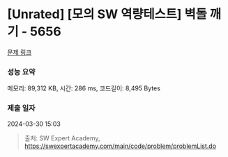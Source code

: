 # [Unrated] [모의 SW 역량테스트] 벽돌 깨기 - 5656 

[문제 링크](https://swexpertacademy.com/main/code/problem/problemDetail.do?contestProbId=AWXRQm6qfL0DFAUo) 

### 성능 요약

메모리: 89,312 KB, 시간: 286 ms, 코드길이: 8,495 Bytes

### 제출 일자

2024-03-30 15:03



> 출처: SW Expert Academy, https://swexpertacademy.com/main/code/problem/problemList.do